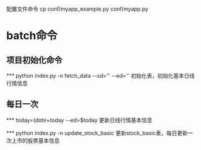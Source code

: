 
配置文件命令
cp conf/myapp_example.py conf/myapp.py


# batch命令

## 项目初始化命令
*** python index.py -n fetch_data --sd='' --ed=''
    初始化表，初始化基本日线行情信息


## 每日一次
*** today=$(date +%Y%m%d) && python index.py -n fetch_data --sd=$today --ed=$today
    更新日线行情基本信息

*** python index.py -n update_stock_basic
    更新stock_basic表，每日更新一次上市的股票基本信息